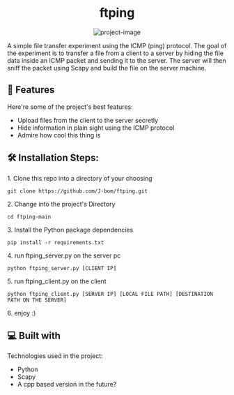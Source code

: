 <h1 align="center" id="title">ftping</h1>

<p align="center"><img src="https://socialify.git.ci/J-bom/ftping/image?description=1&amp;language=1&amp;name=1&amp;owner=1&amp;theme=Auto" alt="project-image"></p>

<p id="description">A simple file transfer experiment using the ICMP (ping) protocol. The goal of the experiment is to transfer a file from a client to a server by hiding the file data inside an ICMP packet and sending it to the server. The server will then sniff the packet using Scapy and build the file on the server machine.</p>

  
  
<h2>🧐 Features</h2>

Here're some of the project's best features:

*   Upload files from the client to the server secretly
*   Hide information in plain sight using the ICMP protocol
*   Admire how cool this thing is

<h2>🛠️ Installation Steps:</h2>

<p>1. Clone this repo into a directory of your choosing</p>

```
git clone https://github.com/J-bom/ftping.git
```

<p>2. Change into the project's Directory</p>

```
cd ftping-main
```

<p>3. Install the Python package dependencies</p>

```
pip install -r requirements.txt
```

<p>4. run ftping_server.py on the server pc</p>

```
python ftping_server.py [CLIENT IP]
```

<p>5. run ftping_client.py on the client</p>

```
python ftping_client.py [SERVER IP] [LOCAL FILE PATH] [DESTINATION PATH ON THE SERVER]
```

<p>6. enjoy :)</p>

<h2>💻 Built with</h2>

Technologies used in the project:

*   Python
*   Scapy
*   A cpp based version in the future?